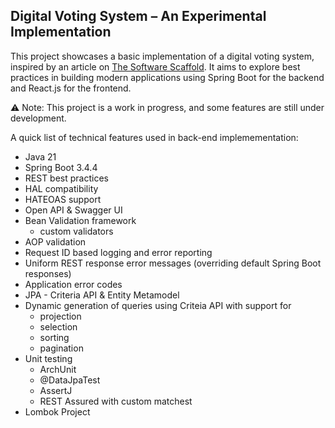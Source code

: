 ## Digital Voting System – An Experimental Implementation

This project showcases a basic implementation of a digital voting system, inspired by an article on [The Software Scaffold](https://iugori.ro/?p=13).
It aims to explore best practices in building modern applications using Spring Boot for the backend and React.js for the frontend.

⚠️ Note: This project is a work in progress, and some features are still under development.

A quick list of technical features used in back-end implemementation:
- Java 21
- Spring Boot 3.4.4
- REST best practices
- HAL compatibility
- HATEOAS support
- Open API & Swagger UI
- Bean Validation framework
  - custom validators
- AOP validation
- Request ID based logging and error reporting
- Uniform REST response error messages (overriding default Spring Boot responses)
- Application error codes
- JPA - Criteria API & Entity Metamodel
- Dynamic generation of queries using Criteia API with support for
  - projection
  - selection
  - sorting
  - pagination
- Unit testing 
  - ArchUnit
  - @DataJpaTest
  - AssertJ
  - REST Assured with custom matchest
- Lombok Project
